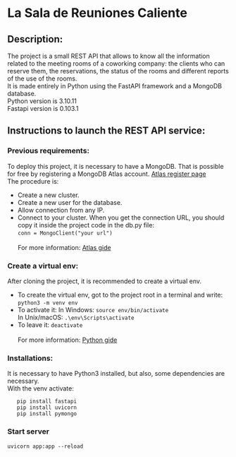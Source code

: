 # La Sala de Reuniones Caliente

 ## Description:
The project is a small REST API that allows to know all the information related to the meeting rooms of a coworking company: the clients who can reserve them, the reservations, the status of the rooms and different reports of the use of the rooms.<br/>
It is made entirely in Python using the FastAPI framework and a MongoDB database.<br/>
Python version is 3.10.11<br/>
Fastapi version is 0.103.1<br/>
## Instructions to launch the REST API service:
### Previous requirements:
To deploy this project, it is necessary to have a MongoDB. That is possible for free by registering a MongoDB Atlas account.
[Atlas register page](https://www.mongodb.com/cloud/atlas/register)<br/>
The procedure is:
- Create a new cluster.<br/>
- Create a new user for the database.<br/>
- Allow connection from any IP.<br/>
- Connect to your cluster. When you get the connection URL, you should copy it inside the project code in the db.py file:<br/>
  ```conn = MongoClient("your url")```<br/><br/>
For more information: [Atlas gide](https://www.mongodb.com/docs/guides/atlas/cluster/)
### Create a virtual env:
After cloning the project, it is recommended to create a virtual env.<br/>
- To create the virtual env, got to the project root in a terminal and write:<br/>
  ```python3 -m venv env```<br/>
- To activate it:
  In Windows:
  ```source env/bin/activate```<br/>
  In Unix/macOS:
  ```.\env\Scripts\activate```<br/>
- To leave it:
  ```deactivate```<br/><br/>
For more information: [Python gide](https://packaging.python.org/en/latest/guides/installing-using-pip-and-virtual-environments/#creating-a-virtual-environment)
### Installations:
It is necessary to have Python3 installed, but also, some dependencies are necessary.<br/>
With the venv activate:
```
   pip install fastapi
   pip install uvicorn
   pip install pymongo
```
### Start server
```uvicorn app:app --reload```

   
   

